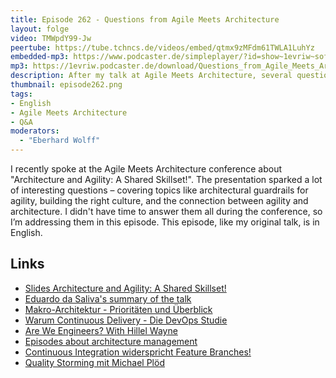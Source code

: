 ```yaml
---
title: Episode 262 - Questions from Agile Meets Architecture 
layout: folge
video: TMWpdY99-Jw
peertube: https://tube.tchncs.de/videos/embed/qtmx9zMFdm61TWLA1LuhYz
embedded-mp3: https://www.podcaster.de/simpleplayer/?id=show~1evriw~software-architektur-im-stream~pod-0109433f92d16859d5d61f714d&v=1746191751
mp3: https://1evriw.podcaster.de/download/Questions_from_Agile_Meets_Architecture.mp3
description: After my talk at Agile Meets Architecture, several questions remained unanswered. So let's discuss them here!
thumbnail: episode262.png
tags:
- English
- Agile Meets Architecture
- Q&A
moderators:
  - "Eberhard Wolff"
---
```


I recently spoke at the Agile Meets Architecture conference about
"Architecture and Agility: A Shared Skillset!". The presentation
sparked a lot of interesting questions – covering topics like
architectural guardrails for agility, building the right culture, and
the connection between agility and architecture.  I didn't have time
to answer them all during the conference, so I’m addressing them in
this episode. This episode, like my original talk, is in English.

## Links

* [Slides Architecture and Agility: A Shared Skillset!](https://speakerdeck.com/ewolff/architecture-and-agility-a-shared-skillset)
* [Eduardo da Saliva's summary of the talk](https://www.linkedin.com/posts/emgsilva_very-interesting-talk-from-eberhard-wolff-activity-7313498400224673793-yMUN)
* [Makro-Architektur - Prioritäten und Überblick](/2021/12/03/folge94.html)
* [Warum Continuous Delivery - Die DevOps Studie](/2020/08/14/folge012.html)
* [Are We Engineers? With Hillel Wayne](/2024/03/27/folge209.html)
* [Episodes about architecture management](/tags.html#Architecture%20Management)
* [Continuous Integration widerspricht Feature Branches!](https://www.heise.de/blog/Continuous-Integration-widerspricht-Feature-Branches-2736487.html)
* [Quality Storming mit Michael Plöd](/2024/07/12/episode224.html)
